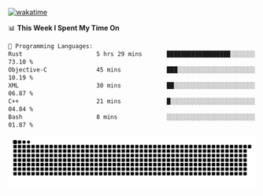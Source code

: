 [![wakatime](https://wakatime.com/badge/user/384f91c6-4eee-411f-8f3b-1b691f58a544.svg)](https://wakatime.com/@384f91c6-4eee-411f-8f3b-1b691f58a544)

<!--START_SECTION:waka-->
📊 **This Week I Spent My Time On** 

```text
💬 Programming Languages: 
Rust                     5 hrs 29 mins       ██████████████████░░░░░░░   73.10 % 
Objective-C              45 mins             ███░░░░░░░░░░░░░░░░░░░░░░   10.19 % 
XML                      30 mins             ██░░░░░░░░░░░░░░░░░░░░░░░   06.87 % 
C++                      21 mins             █░░░░░░░░░░░░░░░░░░░░░░░░   04.84 % 
Bash                     8 mins              ░░░░░░░░░░░░░░░░░░░░░░░░░   01.87 % 
```


<!--END_SECTION:waka-->

<picture>
  <source media="(prefers-color-scheme: dark)" srcset="https://raw.githubusercontent.com/fuwx295/fuwx295/output/github-contribution-grid-snake-dark.svg">
  <source media="(prefers-color-scheme: light)" srcset="https://raw.githubusercontent.com/fuwx295/fuwx295/output/github-contribution-grid-snake.svg">
  <img alt="github contribution grid snake animation" src="https://raw.githubusercontent.com/fuwx295/fuwx295/output/github-contribution-grid-snake.svg">
</picture>
